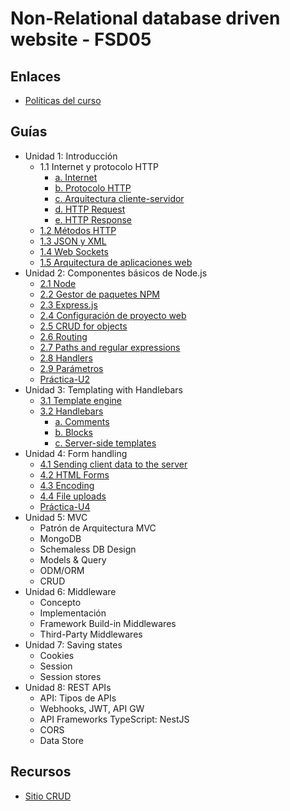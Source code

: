 # Non-Relational database driven website - FSD05

## Enlaces

  * [Políticas del curso](https://aulavirtual.espol.edu.ec/files/3607800/download?download_frd=1)

## Guías

* Unidad 1: Introducción 
  * 1.1 Internet y protocolo HTTP
    * [a. Internet](guias/unidad1/guia1_1.md) 
    * [b. Protocolo HTTP](guias/unidad1/guia1_1.md) 
    * [c. Arquitectura cliente-servidor](guias/unidad1/guia1_2.md)  
    * [d. HTTP Request](guias/unidad1/guia1_1.md) 
    * [e. HTTP Response](guias/unidad1/guia1_1.md) 
  * [1.2 Métodos HTTP](guias/unidad1/guia1_3.md)
  * [1.3 JSON y XML](guias/xml_json.md)
  * [1.4 Web Sockets](guias/unidad1/guia1_4.md)
  * [1.5 Arquitectura de aplicaciones web](guias/unidad1/guia1_2.md) 
* Unidad 2: Componentes básicos de Node.js
  * [2.1 Node](guias/guias2/guia2_1.md)
  * [2.2 Gestor de paquetes NPM](guias/guias2/guia2_2.md)
  * [2.3 Express.js](guias/guias2/guia2_1.md)
  * [2.4 Configuración de proyecto web](guias/guias2/guia2_3.md)
  * [2.5 CRUD for objects](guias/guias2/guia2_5.md)
  * [2.6 Routing](guias/routing.md)
  * [2.7 Paths and regular expressions](guias/paths.md)
  * [2.8 Handlers](guias/handlers.md)
  * [2.9 Parámetros](guias/parametros.md)
  * [Práctica-U2](guias/practica_U2.md)
* Unidad 3: Templating with Handlebars 
  * [3.1 Template engine](guias/guias3/guia3_1.md)
  * [3.2 Handlebars](guias/guias3/guia3_2/guia3_2.md)
    * [a. Comments](guias/guias3/guia3_2/guia3_2_1.md)
    * [b. Blocks](guias/guias3/guia3_2/guia3_2_2.md)
    * [c. Server-side templates](guias/guias3/guia3_2/guia3_2_3.md)
* Unidad 4: Form handling
  * [4.1 Sending client data to the server](guias/guias4/guia4_1.md)
  * [4.2 HTML Forms](guias/guias4/guia4_2.md)
  * [4.3 Encoding](guias/guias4/guia4_3.md)
  * [4.4 File uploads](guias/guias4/guia4_4.md)
  * [Práctica-U4](guias/practica_U4.md)
* Unidad 5: MVC 
  * Patrón de Arquitectura MVC
  * MongoDB
  * Schemaless DB Design
  * Models & Query
  * ODM/ORM
  * CRUD
* Unidad 6: Middleware
  * Concepto
  * Implementación
  * Framework Build-in Middlewares
  * Third-Party Middlewares
* Unidad 7: Saving states 
  * Cookies
  * Session
  * Session stores
* Unidad 8: REST APIs
  * API: Tipos de APIs
  * Webhooks, JWT, API GW
  * API Frameworks TypeScript: NestJS
  * CORS
  * Data Store
## Recursos
* [Sitio CRUD](guias/recursos/sitio-CRUD.rar)